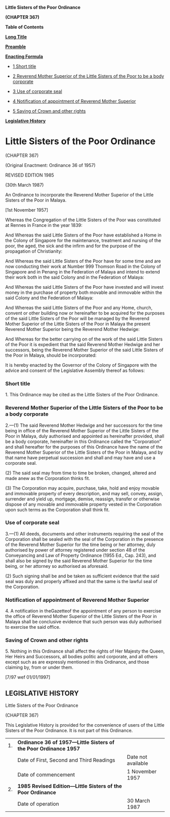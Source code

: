 **Little Sisters of the Poor Ordinance**

**(CHAPTER 367)**

**Table of Contents**

[**Long Title**](#Little-Sisters-of-the-Poor-Ordinance)

[**Preamble**](#Preamble)

[**Enacting Formula**](#Enacting-Formula)

- [1 Short title](#Short-title)

- [2 Reverend Mother Superior of the Little Sisters of the Poor to be a body corporate](#Reverend-Mother-Superior-of-the-Little-Sisters-of-the-Poor-to-be-a-body-corporate)

- [3 Use of corporate seal](#Use-of-corporate-seal)

- [4 Notification of appointment of Reverend Mother Superior](#Notification-of-appointment-of-Reverend-Mother-Superior)

- [5 Saving of Crown and other rights](#Saving-of-Crown-and-other-rights)

[**Legislative History**](#Legislative-History)

# Little Sisters of the Poor Ordinance

(CHAPTER 367)

(Original Enactment: Ordinance 36 of 1957)

REVISED EDITION 1985

(30th March 1987)

An Ordinance to incorporate the Reverend Mother Superior of the Little Sisters of the Poor in Malaya.

[1st November 1957]

Whereas the Congregation of the Little Sisters of the Poor was constituted at Rennes in France in the year 1839:

And Whereas the said Little Sisters of the Poor have established a Home in the Colony of Singapore for the maintenance, treatment and nursing of the poor, the aged, the sick and the infirm and for the purpose of the propagation of Christianity:

And Whereas the said Little Sisters of the Poor have for some time and are now conducting their work at Number 999 Thomson Road in the Colony of Singapore and in Penang in the Federation of Malaya and intend to extend their work both in the said Colony and in the Federation of Malaya:

And Whereas the said Little Sisters of the Poor have invested and will invest money in the purchase of property both movable and immovable within the said Colony and the Federation of Malaya:

And Whereas the said Little Sisters of the Poor and any Home, church, convent or other building now or hereinafter to be acquired for the purposes of the said Little Sisters of the Poor will be managed by the Reverend Mother Superior of the Little Sisters of the Poor in Malaya the present Reverend Mother Superior being the Reverend Mother Hedwige:

And Whereas for the better carrying on of the work of the said Little Sisters of the Poor it is expedient that the said Reverend Mother Hedwige and her successors, being the Reverend Mother Superior of the said Little Sisters of the Poor in Malaya, should be incorporated:

It is hereby enacted by the Governor of the Colony of Singapore with the advice and consent of the Legislative Assembly thereof as follows:

### Short title

1\. This Ordinance may be cited as the Little Sisters of the Poor Ordinance.

### Reverend Mother Superior of the Little Sisters of the Poor to be a body corporate

2\.—(1) The said Reverend Mother Hedwige and her successors for the time being in office of the Reverend Mother Superior of the Little Sisters of the Poor in Malaya, duly authorised and appointed as hereinafter provided, shall be a body corporate, hereinafter in this Ordinance called the “Corporation” and shall hereafter for the purposes of this Ordinance have the name of the Reverend Mother Superior of the Little Sisters of the Poor in Malaya, and by that name have perpetual succession and shall and may have and use a corporate seal.

(2) The said seal may from time to time be broken, changed, altered and made anew as the Corporation thinks fit.

(3) The Corporation may acquire, purchase, take, hold and enjoy movable and immovable property of every description, and may sell, convey, assign, surrender and yield up, mortgage, demise, reassign, transfer or otherwise dispose of any movable and immovable property vested in the Corporation upon such terms as the Corporation shall think fit.

### Use of corporate seal

3\.—(1) All deeds, documents and other instruments requiring the seal of the Corporation shall be sealed with the seal of the Corporation in the presence of the Reverend Mother Superior for the time being or her attorney, duly authorised by power of attorney registered under section 48 of the Conveyancing and Law of Property Ordinance (1955 Ed., Cap. 243), and shall also be signed by the said Reverend Mother Superior for the time being, or her attorney so authorised as aforesaid.

(2) Such signing shall be and be taken as sufficient evidence that the said seal was duly and properly affixed and that the same is the lawful seal of the Corporation.

### Notification of appointment of Reverend Mother Superior

4\. A notification in theGazetteof the appointment of any person to exercise the office of Reverend Mother Superior of the Little Sisters of the Poor in Malaya shall be conclusive evidence that such person was duly authorised to exercise the said office.

### Saving of Crown and other rights

5\. Nothing in this Ordinance shall affect the rights of Her Majesty the Queen, Her Heirs and Successors, all bodies politic and corporate, and all others except such as are expressly mentioned in this Ordinance, and those claiming by, from or under them.

[7/97 wef 01/01/1997]

## LEGISLATIVE HISTORY

Little Sisters of the Poor Ordinance

(CHAPTER 367)

This Legislative History is provided for the convenience of users of the Little Sisters of the Poor Ordinance. It is not part of this Ordinance.

||||
|:-|:-|:-|
|1.|**Ordinance 36 of 1957—Little Sisters of the Poor Ordinance 1957**|
||Date of First, Second and Third Readings|Date not available|
||Date of commencement|1 November 1957|
|2.|**1985 Revised Edition—Little Sisters of the Poor Ordinance**|
||Date of operation|30 March 1987|
